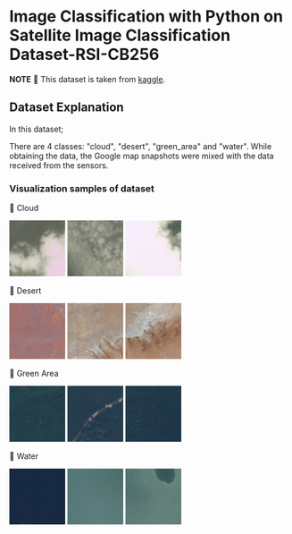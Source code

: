 # Image Classification with Python on Satellite Image Classification Dataset-RSI-CB256

**NOTE** 📝 This dataset is taken from [kaggle](https://www.kaggle.com/datasets/mahmoudreda55/satellite-image-classification?resource=download).


## Dataset Explanation

In this dataset; 

There are 4 classes: "cloud", "desert", "green_area" and "water". While obtaining the data, the Google map snapshots were mixed with the data received from the sensors.

### Visualization samples of dataset

🔵 Cloud

<img src="/images/cloudy/train_12.jpg" alt="train_352" style="height: 100px; width:100px;"/>

<img src="/images/cloudy/train_26.jpg" alt="train_352" style="height: 100px; width:100px;"/>

<img src="/images/cloudy/train_352.jpg" alt="train_352" style="height: 100px; width:100px;"/>


🔵 Desert

<img src="/images/desert/desert(1).jpg" alt="train_352" style="height: 100px; width:100px;"/>

<img src="/images/desert/desert(2).jpg" alt="train_352" style="height: 100px; width:100px;"/>

<img src="/images/desert/desert(4).jpg" alt="train_352" style="height: 100px; width:100px;"/>

🔵 Green Area

<img src="/images/green_area/Forest_2.jpg" alt="train_352" style="height: 100px; width:100px;"/>

<img src="/images/green_area/Forest_4.jpg" alt="train_352" style="height: 100px; width:100px;"/>

<img src="/images/green_area/Forest_55.jpg" alt="train_352" style="height: 100px; width:100px;"/>

🔵 Water

<img src="/images/water/SeaLake_1.jpg" alt="train_352" style="height: 100px; width:100px;"/>

<img src="/images/water/SeaLake_2.jpg" alt="train_352" style="height: 100px; width:100px;"/>

<img src="/images/water/SeaLake_37.jpg" alt="train_352" style="height: 100px; width:100px;"/>
